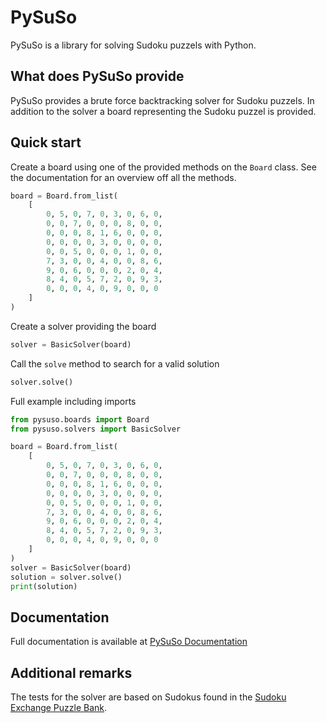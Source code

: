 # PySuSo

PySuSo is a library for solving Sudoku puzzels with Python.

## What does PySuSo provide

PySuSo provides a brute force backtracking solver for Sudoku puzzels. In addition to the solver a board
representing the Sudoku puzzel is provided.

## Quick start

Create a board using one of the provided methods on the `Board` class. See the documentation for an overview off all
the methods.

```py
board = Board.from_list(
    [
        0, 5, 0, 7, 0, 3, 0, 6, 0,
        0, 0, 7, 0, 0, 0, 8, 0, 0,
        0, 0, 0, 8, 1, 6, 0, 0, 0,
        0, 0, 0, 0, 3, 0, 0, 0, 0,
        0, 0, 5, 0, 0, 0, 1, 0, 0,
        7, 3, 0, 0, 4, 0, 0, 8, 6,
        9, 0, 6, 0, 0, 0, 2, 0, 4,
        8, 4, 0, 5, 7, 2, 0, 9, 3,
        0, 0, 0, 4, 0, 9, 0, 0, 0
    ]
)
```

Create a solver providing the board

```py
solver = BasicSolver(board)
```

Call the `solve` method to search for a valid solution

```py
solver.solve()
```

Full example including imports

```py
from pysuso.boards import Board
from pysuso.solvers import BasicSolver

board = Board.from_list(
    [
        0, 5, 0, 7, 0, 3, 0, 6, 0,
        0, 0, 7, 0, 0, 0, 8, 0, 0,
        0, 0, 0, 8, 1, 6, 0, 0, 0,
        0, 0, 0, 0, 3, 0, 0, 0, 0,
        0, 0, 5, 0, 0, 0, 1, 0, 0,
        7, 3, 0, 0, 4, 0, 0, 8, 6,
        9, 0, 6, 0, 0, 0, 2, 0, 4,
        8, 4, 0, 5, 7, 2, 0, 9, 3,
        0, 0, 0, 4, 0, 9, 0, 0, 0
    ]
)
solver = BasicSolver(board)
solution = solver.solve()
print(solution)
```

## Documentation

Full documentation is available at [PySuSo Documentation]()

## Additional remarks

The tests for the solver are based on Sudokus found in the
[Sudoku Exchange Puzzle Bank](https://github.com/grantm/sudoku-exchange-puzzle-bank).